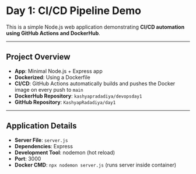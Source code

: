 # Day 1: CI/CD Pipeline Demo

This is a simple Node.js web application demonstrating **CI/CD automation using GitHub Actions and DockerHub**.  

---

## **Project Overview**

- **App**: Minimal Node.js + Express app
- **Dockerized**: Using a Dockerfile
- **CI/CD**: GitHub Actions automatically builds and pushes the Docker image on every push to `main`
- **DockerHub Repository**: `kashyapradadiya/devopsday1`
- **GitHub Repository**: `KashyapRadadiya/day1`

---

## **Application Details**

- **Server File**: `server.js`
- **Dependencies**: Express
- **Development Tool**: nodemon (hot reload)
- **Port**: 3000
- **Docker CMD**: `npx nodemon server.js` (runs server inside container)